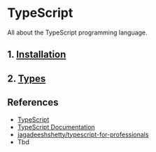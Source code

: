 # TypeScript

All about the TypeScript programming language.

## 1. [Installation](./docs/INSTALLATION.md)

## 2. [Types](./docs/TYPES.md)

## References

- [TypeScript](https://www.typescriptlang.org/)
- [TypeScript Documentation](https://www.typescriptlang.org/docs/)
- [jagadeeshshetty/typescript-for-professionals](https://github.com/jagadeeshshetty/typescript-for-professionals)
- Tbd
